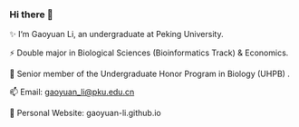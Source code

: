 ### Hi there 👋

✨ I‘m Gaoyuan Li, an undergraduate at Peking University.

⚡ Double major in Biological Sciences (Bioinformatics Track) & Economics.

👯 Senior member of the Undergraduate Honor Program in Biology (UHPB) .

📫 Email: gaoyuan_li@pku.edu.cn

🌱 Personal Website: gaoyuan-li.github.io

<!--
**Gaoyuan-Li/gaoyuan-li** is a ✨ _special_ ✨ repository because its `README.md` (this file) appears on your GitHub profile.

Here are some ideas to get you started:

- 🔭 I’m currently working on ...
- 🌱 I’m currently learning ...
- 👯 I’m looking to collaborate on ...
- 🤔 I’m looking for help with ...
- 💬 Ask me about ...
- 📫 How to reach me: ...
- 😄 Pronouns: ...
- ⚡ Fun fact: ...
-->

